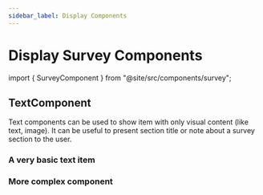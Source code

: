 ```yaml
---
sidebar_label: Display Components 
---
```


# Display Survey Components

import  { SurveyComponent } from "@site/src/components/survey";

## TextComponent

Text components can be used to show item with only visual content (like text, image). It can be useful to present section title or note about a survey section
to the user.


### A very basic text item
<SurveyComponent name="basicText"/>

### More complex component

<SurveyComponent name="textComponent"/>
